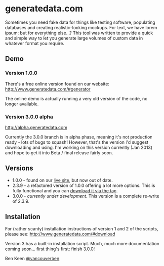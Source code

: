 # generatedata.com
Sometimes you need fake data for things like testing software, populating databases and creating 
realistic-looking mockups. For text, we have lorem ipsum; but for everything else...? This tool was 
written to provide a quick and simple way to let you generate large volumes of custom data in 
whatever format you require. 

## Demo

### Version 1.0.0 
There's a free online version found on our website:
http://www.generatedata.com/#generator

The online demo is actually running a very old version of the code, no longer available.

### Version 3.0.0 alpha
http://alpha.generatedata.com

Currently the 3.0.0 branch is in alpha phase, meaning it's not production ready - lots of bugs to squash!
However, that's the version I'd suggest downloading and using. I'm working on this version currently 
(Jan 2013) and hope to get it into Beta / final release fairly soon.

## Versions

* 1.0.0 - found on our [live site](http://www.generatedata.com/#generator), but now out of date.
* 2.3.9 - a refactored version of 1.0.0 offering a lot more options. This is fully functional and you
can [download it via the tag](https://github.com/benkeen/generatedata/tags).
* 3.0.0 - _currently under development_. This version is a complete re-write of 2.3.9.

## Installation

For (rather scanty) installation instructions of version 1 and 2 of the scripts, please see:
http://www.generatedata.com/#download

Version 3 has a built-in installation script. Much, much more documentation coming soon... first thing's
first: finish 3.0.0!

Ben Keen
[@vancouverben](https://twitter.com/#!/vancouverben)
